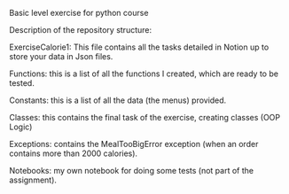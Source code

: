 Basic level exercise for python course

Description of the repository structure:

ExerciseCalorie1: This file contains all the tasks detailed in Notion up to store your data in Json files.

Functions: this is a list of all the functions I created, which are ready to be tested.

Constants: this is a list of all the data (the menus) provided.

Classes: this contains the final task of the exercise, creating classes (OOP Logic)

Exceptions: contains the MealTooBigError exception (when an order contains more than 2000 calories).

Notebooks: my own notebook for doing some tests (not part of the assignment).

